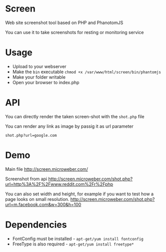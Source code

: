 Screen
======

Web site screenshot tool based on PHP and PhanotomJS

You can use it to take screenshots for resting or monitoring service

Usage
======

* Upload to your webserver 
* Make the `bin` executable `chmod +x /var/www/html/screen/bin/phantomjs`
* Make your folder writable
* Open your browser to index.php


API
=====

You can directly render the taken screen-shot with the `shot.php` file

You can render any link as image by passig it as url parameter

`shot.php?url=google.com`

Demo
====
Main file http://screen.microweber.com/

Screenshot from api http://screen.microweber.com/shot.php?url=http%3A%2F%2Fwww.reddit.com%2Fr%2Fphp

You can also set width and height, for example if you want to test how a page looks on small resolution. 
http://screen.microweber.com/shot.php?url=m.facebook.com&w=300&h=100





Dependencies
=====
 * FontConfig must be installed -  `apt-get/yum install fontconfig`
 * FreeType is also required - `apt-get/yum install freetype*`



 